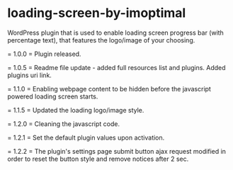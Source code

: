 # loading-screen-by-imoptimal
WordPress plugin that is used to enable loading screen progress bar (with percentage text), that features the logo/image of your choosing.

= 1.0.0 = 
Plugin released.

= 1.0.5 = 
Readme file update - added full resources list and plugins. Added plugins uri link.

= 1.1.0 = 
Enabling webpage content to be hidden before the javascript powered loading screen starts.

= 1.1.5 = 
Updated the loading logo/image style.

= 1.2.0 = 
Cleaning the javascript code.

= 1.2.1 = 
Set the default plugin values upon activation.

= 1.2.2 =
The plugin's settings page submit button ajax request modified in order to reset the button style and remove notices after 2 sec.
